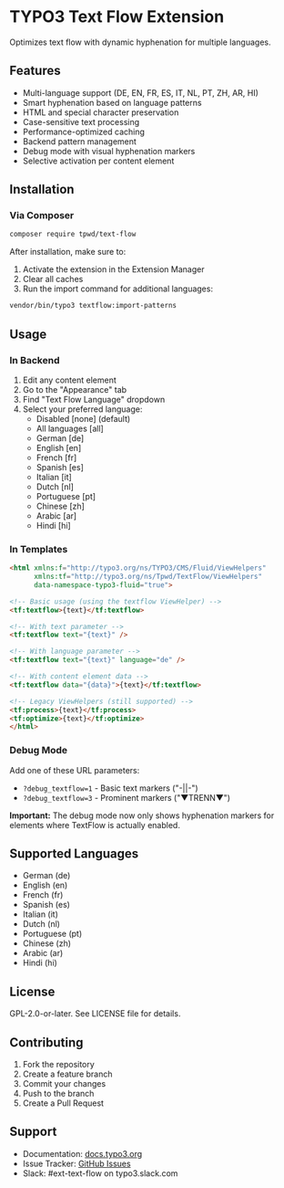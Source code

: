 # TYPO3 Text Flow Extension

Optimizes text flow with dynamic hyphenation for multiple languages.

## Features

- Multi-language support (DE, EN, FR, ES, IT, NL, PT, ZH, AR, HI)
- Smart hyphenation based on language patterns
- HTML and special character preservation
- Case-sensitive text processing
- Performance-optimized caching
- Backend pattern management
- Debug mode with visual hyphenation markers
- Selective activation per content element

## Installation

### Via Composer

```bash
composer require tpwd/text-flow
```

After installation, make sure to:
1. Activate the extension in the Extension Manager
2. Clear all caches
3. Run the import command for additional languages:

```bash
vendor/bin/typo3 textflow:import-patterns
```

## Usage

### In Backend

1. Edit any content element
2. Go to the "Appearance" tab
3. Find "Text Flow Language" dropdown
4. Select your preferred language:
   - Disabled [none] (default)
   - All languages [all]
   - German [de]
   - English [en]
   - French [fr]
   - Spanish [es]
   - Italian [it]
   - Dutch [nl]
   - Portuguese [pt]
   - Chinese [zh]
   - Arabic [ar]
   - Hindi [hi]

### In Templates

```html
<html xmlns:f="http://typo3.org/ns/TYPO3/CMS/Fluid/ViewHelpers"
      xmlns:tf="http://typo3.org/ns/Tpwd/TextFlow/ViewHelpers"
      data-namespace-typo3-fluid="true">

<!-- Basic usage (using the textflow ViewHelper) -->
<tf:textflow>{text}</tf:textflow>

<!-- With text parameter -->
<tf:textflow text="{text}" />

<!-- With language parameter -->
<tf:textflow text="{text}" language="de" />

<!-- With content element data -->
<tf:textflow data="{data}">{text}</tf:textflow>

<!-- Legacy ViewHelpers (still supported) -->
<tf:process>{text}</tf:process>
<tf:optimize>{text}</tf:optimize>
</html>
```

### Debug Mode

Add one of these URL parameters:

- `?debug_textflow=1` - Basic text markers ("-||-")
- `?debug_textflow=3` - Prominent markers ("▼TRENN▼")

**Important:** The debug mode now only shows hyphenation markers for elements where TextFlow is actually enabled.

## Supported Languages

- German (de)
- English (en)
- French (fr)
- Spanish (es)
- Italian (it)
- Dutch (nl)
- Portuguese (pt)
- Chinese (zh)
- Arabic (ar)
- Hindi (hi)

## License

GPL-2.0-or-later. See LICENSE file for details.

## Contributing

1. Fork the repository
2. Create a feature branch
3. Commit your changes
4. Push to the branch
5. Create a Pull Request

## Support

- Documentation: [docs.typo3.org](https://docs.typo3.org)
- Issue Tracker: [GitHub Issues](https://github.com/tpwd/text-flow/issues)
- Slack: #ext-text-flow on typo3.slack.com
